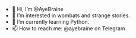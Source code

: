- 👋 Hi, I’m @AyeBraine
- 👀 I’m interested in wombats and strange stories.
- 🌱 I’m currently learning Python.
- 📫 How to reach me: @ayebraine on Telegram

<!---
AyeBraine/AyeBraine is a ✨ special ✨ repository because its `README.md` (this file) appears on your GitHub profile.
You can click the Preview link to take a look at your changes.
--->
